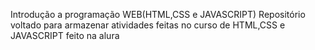 Introdução a programação WEB(HTML,CSS e JAVASCRIPT)
Repositório voltado para armazenar atividades feitas no curso de HTML,CSS e JAVASCRIPT feito na alura
